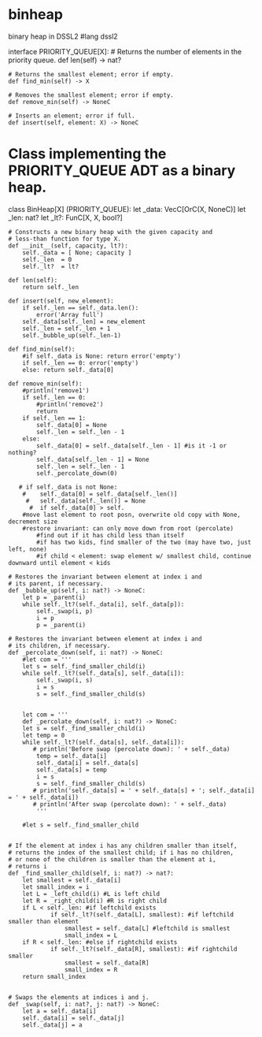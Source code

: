 # binheap
binary heap in DSSL2
#lang dssl2

interface PRIORITY_QUEUE[X]:
    # Returns the number of elements in the priority queue.
    def len(self) -> nat?

    # Returns the smallest element; error if empty.
    def find_min(self) -> X

    # Removes the smallest element; error if empty.
    def remove_min(self) -> NoneC

    # Inserts an element; error if full.
    def insert(self, element: X) -> NoneC


# Class implementing the PRIORITY_QUEUE ADT as a binary heap.
class BinHeap[X] (PRIORITY_QUEUE):
    let _data: VecC[OrC(X, NoneC)]
    let _len:  nat?
    let _lt?:  FunC[X, X, bool?]

    # Constructs a new binary heap with the given capacity and
    # less-than function for type X.
    def __init__(self, capacity, lt?):
        self._data = [ None; capacity ]
        self._len  = 0
        self._lt?  = lt?

    def len(self):
        return self._len

    def insert(self, new_element):
        if self._len == self._data.len():
            error('Array full')
        self._data[self._len] = new_element
        self._len = self._len + 1
        self._bubble_up(self._len-1)

    def find_min(self):
        #if self._data is None: return error('empty')
        if self._len == 0: error('empty')
        else: return self._data[0]

    def remove_min(self):
        #println('remove1')
        if self._len == 0:
            #println('remove2')
            return
        if self._len == 1:
            self._data[0] = None
            self._len = self._len - 1
        else:
            self._data[0] = self._data[self._len - 1] #is it -1 or nothing?
            self._data[self._len - 1] = None
            self._len = self._len - 1
            self._percolate_down(0)
            
       # if self._data is not None:
        #    self._data[0] = self._data[self._len()]
         #   self._data[self._len()] = None
          #  if self._data[0] > self.
        #move last element to root posn, overwrite old copy with None, decrement size
        #restore invariant: can only move down from root (percolate)
            #find out if it has child less than itself
            #if has two kids, find smaller of the two (may have two, just left, none)
            #if child < element: swap element w/ smallest child, continue downward until element < kids

    # Restores the invariant between element at index i and
    # its parent, if necessary.
    def _bubble_up(self, i: nat?) -> NoneC:
        let p = _parent(i)
        while self._lt?(self._data[i], self._data[p]):
            self._swap(i, p)
            i = p
            p = _parent(i)

    # Restores the invariant between element at index i and
    # its children, if necessary.
    def _percolate_down(self, i: nat?) -> NoneC:
        #let com = '''
        let s = self._find_smaller_child(i)
        while self._lt?(self._data[s], self._data[i]):
            self._swap(i, s)
            i = s
            s = self._find_smaller_child(s)
        
          
        let com = '''
        def _percolate_down(self, i: nat?) -> NoneC:
        let s = self._find_smaller_child(i)
        let temp = 0
        while self._lt?(self._data[s], self._data[i]):
           # println('Before swap (percolate down): ' + self._data)
            temp = self._data[i]
            self._data[i] = self._data[s]
            self._data[s] = temp
            i = s
            s = self._find_smaller_child(s)
           # println('self._data[s] = ' + self._data[s] + '; self._data[i]  = ' + self._data[i])                      
           # println('After swap (percolate down): ' + self._data)
            '''
          
        #let s = self._find_smaller_child


    # If the element at index i has any children smaller than itself,
    # returns the index of the smallest child; if i has no children,
    # or none of the children is smaller than the element at i,
    # returns i
    def _find_smaller_child(self, i: nat?) -> nat?:
        let smallest = self._data[i] 
        let small_index = i
        let L = _left_child(i) #L is left child
        let R = _right_child(i) #R is right child
        if L < self._len: #if leftchild exists
                if self._lt?(self._data[L], smallest): #if leftchild smaller than element
                    smallest = self._data[L] #leftchild is smallest
                    small_index = L 
        if R < self._len: #else if rightchild exists
                if self._lt?(self._data[R], smallest): #if rightchild smaller  
                    smallest = self._data[R] 
                    small_index = R
        return small_index


    # Swaps the elements at indices i and j.
    def _swap(self, i: nat?, j: nat?) -> NoneC:
        let a = self._data[i]
        self._data[i] = self._data[j]
        self._data[j] = a
